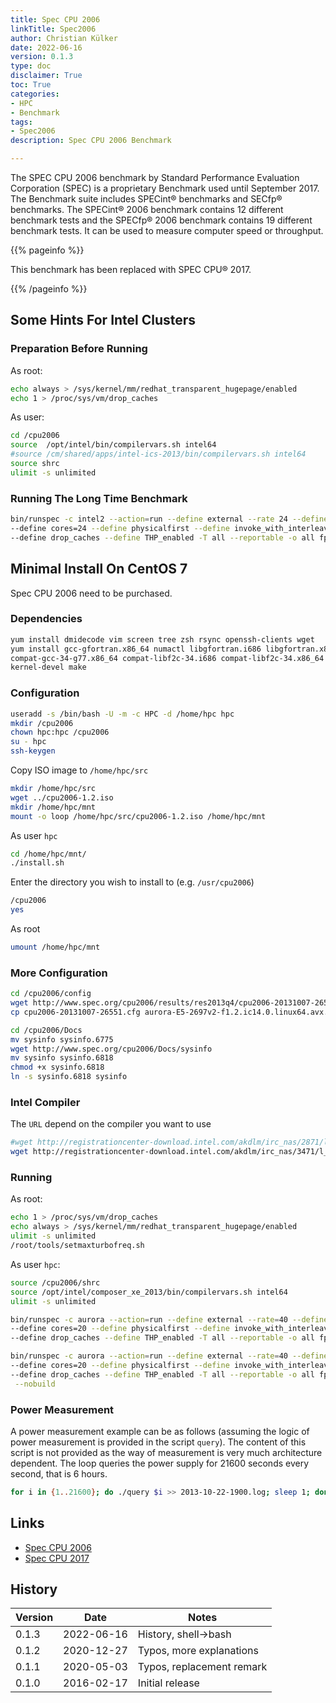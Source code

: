 ```yaml
---
title: Spec CPU 2006
linkTitle: Spec2006
author: Christian Külker
date: 2022-06-16
version: 0.1.3
type: doc
disclaimer: True
toc: True
categories:
- HPC
- Benchmark
tags:
- Spec2006
description: Spec CPU 2006 Benchmark

---
```


The SPEC CPU 2006 benchmark by Standard Performance Evaluation Corporation
(SPEC) is a proprietary Benchmark used until September 2017. The Benchmark
suite includes SPECint® benchmarks and SECfp® benchmarks. The SPECint® 2006
benchmark contains 12 different benchmark tests and the SPECfp® 2006 benchmark
contains 19 different benchmark tests. It can be used to measure computer speed
or throughput.

{{% pageinfo %}}

This benchmark has been replaced with SPEC CPU® 2017.

{{% /pageinfo %}}

## Some Hints For Intel Clusters

### Preparation Before Running

As root:

```bash
echo always > /sys/kernel/mm/redhat_transparent_hugepage/enabled
echo 1 > /proc/sys/vm/drop_caches
```

As user:

```bash
cd /cpu2006
source  /opt/intel/bin/compilervars.sh intel64
#source /cm/shared/apps/intel-ics-2013/bin/compilervars.sh intel64
source shrc
ulimit -s unlimited
```

### Running The Long Time Benchmark

```bash
bin/runspec -c intel2 --action=run --define external --rate 24 --define smt \
--define cores=24 --define physicalfirst --define invoke_with_interleave \
--define drop_caches --define THP_enabled -T all --reportable -o all fp
```

## Minimal Install On CentOS 7

Spec CPU 2006 need to be purchased.

### Dependencies

```bash
yum install dmidecode vim screen tree zsh rsync openssh-clients wget
yum install gcc-gfortran.x86_64 numactl libgfortran.i686 libgfortran.x86_64 \
compat-gcc-34-g77.x86_64 compat-libf2c-34.i686 compat-libf2c-34.x86_64 \
kernel-devel make
```

### Configuration

```bash
useradd -s /bin/bash -U -m -c HPC -d /home/hpc hpc
mkdir /cpu2006
chown hpc:hpc /cpu2006
su - hpc
ssh-keygen
```

Copy ISO image to `/home/hpc/src`

```bash
mkdir /home/hpc/src
wget ../cpu2006-1.2.iso
mkdir /home/hpc/mnt
mount -o loop /home/hpc/src/cpu2006-1.2.iso /home/hpc/mnt
```

As user `hpc`

```bash
cd /home/hpc/mnt/
./install.sh
```

Enter the directory you wish to install to (e.g. `/usr/cpu2006`)

```bash
/cpu2006
yes
```

As root

```bash
umount /home/hpc/mnt
```

### More Configuration

```bash
cd /cpu2006/config
wget http://www.spec.org/cpu2006/results/res2013q4/cpu2006-20131007-26551.cfg
cp cpu2006-20131007-26551.cfg aurora-E5-2697v2-f1.2.ic14.0.linux64.avx.rate.cfg

cd /cpu2006/Docs
mv sysinfo sysinfo.6775
wget http://www.spec.org/cpu2006/Docs/sysinfo
mv sysinfo sysinfo.6818
chmod +x sysinfo.6818
ln -s sysinfo.6818 sysinfo
```

### Intel Compiler

The `URL` depend on the compiler you want to use

```bash
#wget http://registrationcenter-download.intel.com/akdlm/irc_nas/2871/l_ics_2013.0.028.tgz
wget http://registrationcenter-download.intel.com/akdlm/irc_nas/3471/l_ics_2013.1.039.tgz
```

### Running

As root:

```bash
echo 1 > /proc/sys/vm/drop_caches
echo always > /sys/kernel/mm/redhat_transparent_hugepage/enabled
ulimit -s unlimited
/root/tools/setmaxturbofreq.sh
```

As user `hpc`:

```bash
source /cpu2006/shrc
source /opt/intel/composer_xe_2013/bin/compilervars.sh intel64
ulimit -s unlimited

bin/runspec -c aurora --action=run --define external --rate=40 --define smt \
--define cores=20 --define physicalfirst --define invoke_with_interleave \
--define drop_caches --define THP_enabled -T all --reportable -o all fp

bin/runspec -c aurora --action=run --define external --rate=40 --define smt \
--define cores=20 --define physicalfirst --define invoke_with_interleave \
--define drop_caches --define THP_enabled -T all --reportable -o all fp \
 --nobuild
```

### Power Measurement

A power measurement example can be as follows (assuming the logic of power
measurement is provided in the script `query`). The content of this script is
not provided as the way of measurement is very much architecture dependent.
The loop queries the power supply for 21600 seconds every second, that is 6
hours.

```bash
for i in {1..21600}; do ./query $i >> 2013-10-22-1900.log; sleep 1; done
```

## Links

* [Spec CPU 2006](https://www.spec.org/cpu2006/)
* [Spec CPU 2017](https://www.spec.org/cpu2017/)

## History

| Version | Date       | Notes                                                |
| ------- | ---------- | ---------------------------------------------------- |
| 0.1.3   | 2022-06-16 | History, shell->bash                                 |
| 0.1.2   | 2020-12-27 | Typos, more explanations                             |
| 0.1.1   | 2020-05-03 | Typos, replacement remark                            |
| 0.1.0   | 2016-02-17 | Initial release                                      |


